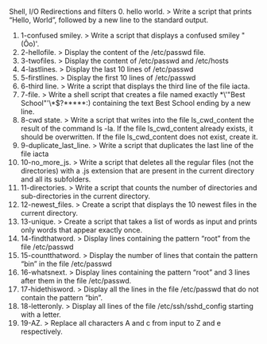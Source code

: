 Shell, I/O Redirections and filters
0. hello world. > Write a script that prints “Hello, World”, followed by a new line to the standard output.
1. 1-confused smiley. > Write a script that displays a confused smiley "(Ôo)'.
2. 2-hellofile. > Display the content of the /etc/passwd file.
3. 3-twofiles. > Display the content of /etc/passwd and /etc/hosts
4. 4-lastlines. > Display the last 10 lines of /etc/passwd
5. 5-firstlines. > Display the first 10 lines of /etc/passwd
6. 6-third line. > Write a script that displays the third line of the file iacta.
7. 7-file. > Write a shell script that creates a file named exactly \*\\'"Best School"\'\\*$\?\*\*\*\*\*:) containing the text Best School ending by a new line.
8. 8-cwd state. > Write a script that writes into the file ls_cwd_content the result of the command ls -la. If the file ls_cwd_content already exists, it should be overwritten. If the file ls_cwd_content does not exist, create it.
9. 9-duplicate_last_line. > Write a script that duplicates the last line of the file iacta
10. 10-no_more_js. > Write a script that deletes all the regular files (not the directories) with a .js extension that are present in the current directory and all its subfolders.
11. 11-directories. > Write a script that counts the number of directories and sub-directories in the current directory.
12. 12-newest_files. > Create a script that displays the 10 newest files in the current directory.
13. 13-unique. > Create a script that takes a list of words as input and prints only words that appear exactly once.
14. 14-findthatword. > Display lines containing the pattern “root” from the file /etc/passwd
15. 15-countthatword. > Display the number of lines that contain the pattern “bin” in the file /etc/passwd
16. 16-whatsnext. > Display lines containing the pattern “root” and 3 lines after them in the file /etc/passwd.
17. 17-hidethisword. > Display all the lines in the file /etc/passwd that do not contain the pattern “bin”.
18. 18-letteronly. > Display all lines of the file /etc/ssh/sshd_config starting with a letter.
19. 19-AZ. > Replace all characters A and c from input to Z and e respectively.
